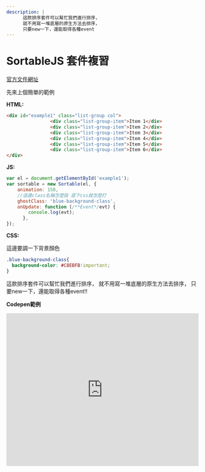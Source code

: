 ```yaml
---
description: |
      這款排序套件可以幫忙我們進行排序，
      就不用寫一堆底層的原生方法去排序，
      只要new一下，還能取得各種event
---
```


# SortableJS 套件複習

[官方文件網址](https://sortablejs.github.io/Sortable/)

先來上個簡單的範例

**HTML:**

```html
<div id="example1" class="list-group col">
				<div class="list-group-item">Item 1</div>
				<div class="list-group-item">Item 2</div>
				<div class="list-group-item">Item 3</div>
				<div class="list-group-item">Item 4</div>
				<div class="list-group-item">Item 5</div>
				<div class="list-group-item">Item 6</div>
</div>
``` 

**JS:**

```js
var el = document.getElementById('example1');
var sortable = new Sortable(el, {
    animation: 150,
    //這邊class名稱怎麼設 底下css就怎麼打
    ghostClass: 'blue-background-class',
    onUpdate: function (/**Event*/evt) {
		console.log(evt);
	  },
});
``` 
**CSS:**

這邊要調一下背景顏色
```css
.blue-background-class{
  background-color: #C8EBFB!important;
}

``` 
這款排序套件可以幫忙我們進行排序，
就不用寫一堆底層的原生方法去排序，
只要new一下，還能取得各種event!!

**Codepen範例**

<iframe height="400" style="width: 100%;" scrolling="no" title="Sortable練習" src="https://codepen.io/wenhui_xiao/embed/PoNPPVz?height=265&theme-id=dark&default-tab=js,result" frameborder="no" loading="lazy" allowtransparency="true" allowfullscreen="true">
  See the Pen <a href='https://codepen.io/wenhui_xiao/pen/PoNPPVz'>Sortable練習</a> by 蕭文暉
  (<a href='https://codepen.io/wenhui_xiao'>@wenhui_xiao</a>) on <a href='https://codepen.io'>CodePen</a>.
</iframe>